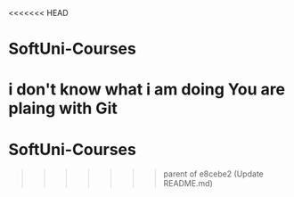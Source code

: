 <<<<<<< HEAD
# SoftUni-Courses
i don't know what i am doing
You are plaing with Git
=======
# SoftUni-Courses
>>>>>>> parent of e8cebe2 (Update README.md)
